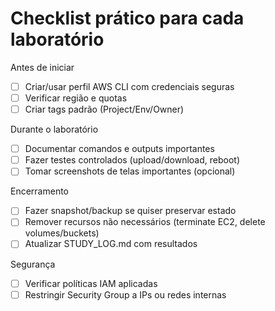 # Checklist prático para cada laboratório

Antes de iniciar
- [ ] Criar/usar perfil AWS CLI com credenciais seguras
- [ ] Verificar região e quotas
- [ ] Criar tags padrão (Project/Env/Owner)

Durante o laboratório
- [ ] Documentar comandos e outputs importantes
- [ ] Fazer testes controlados (upload/download, reboot)
- [ ] Tomar screenshots de telas importantes (opcional)

Encerramento
- [ ] Fazer snapshot/backup se quiser preservar estado
- [ ] Remover recursos não necessários (terminate EC2, delete volumes/buckets)
- [ ] Atualizar STUDY_LOG.md com resultados

Segurança
- [ ] Verificar políticas IAM aplicadas
- [ ] Restringir Security Group a IPs ou redes internas
